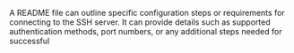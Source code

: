  A README file can outline specific configuration steps or requirements for connecting to the SSH server. It can provide details such as supported authentication methods, port numbers, or any additional steps needed for successful 
